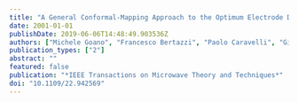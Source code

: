 ```yaml
---
title: "A General Conformal-Mapping Approach to the Optimum Electrode Design of Coplanar Waveguides with Arbitrary Cross Section"
date: 2001-01-01
publishDate: 2019-06-06T14:48:49.903536Z
authors: ["Michele Goano", "Francesco Bertazzi", "Paolo Caravelli", "Giovanni Ghione", "Tobin A Driscoll"]
publication_types: ["2"]
abstract: ""
featured: false
publication: "*IEEE Transactions on Microwave Theory and Techniques*"
doi: "10.1109/22.942569"
---
```


